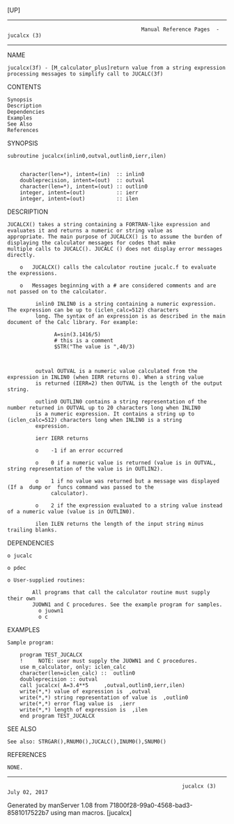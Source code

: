 [UP]

-----------------------------------------------------------------------------------------------------------------------------------
                                               Manual Reference Pages  - jucalcx (3)
-----------------------------------------------------------------------------------------------------------------------------------
                                                                 
NAME

    jucalcx(3f) - [M_calculator_plus]return value from a string expression processing messages to simplify call to JUCALC(3f)

CONTENTS

    Synopsis
    Description
    Dependencies
    Examples
    See Also
    References

SYNOPSIS

    subroutine jucalcx(inlin0,outval,outlin0,ierr,ilen)


        character(len=*), intent=(in)  :: inlin0
        doubleprecision, intent=(out)  :: outval
        character(len=*), intent=(out) :: outlin0
        integer, intent=(out)          :: ierr
        integer, intent=(out)          :: ilen



DESCRIPTION

    JUCALCX() takes a string containing a FORTRAN-like expression and evaluates it and returns a numeric or string value as
    appropriate. The main purpose of JUCALCX() is to assume the burden of displaying the calculator messages for codes that make
    multiple calls to JUCALC(). JUCALC () does not display error messages directly.

        o   JUCALCX() calls the calculator routine jucalc.f to evaluate the expressions.

        o   Messages beginning with a # are considered comments and are not passed on to the calculator.

             inlin0 INLIN0 is a string containing a numeric expression. The expression can be up to (iclen_calc=512) characters
             long. The syntax of an expression is as described in the main document of the Calc library. For example:

                   A=sin(3.1416/5) 
                   # this is a comment 
                   $STR("The value is ",40/3) 



             outval OUTVAL is a numeric value calculated from the expression in INLIN0 (when IERR returns 0). When a string value
             is returned (IERR=2) then OUTVAL is the length of the output string.

             outlin0 OUTLIN0 contains a string representation of the number returned in OUTVAL up to 20 characters long when INLIN0
             is a numeric expression. It contains a string up to (iclen_calc=512) characters long when INLIN0 is a string
             expression.

             ierr IERR returns

             o    -1 if an error occurred

             o    0 if a numeric value is returned (value is in OUTVAL, string representation of the value is in OUTLIN2).

             o    1 if no value was returned but a message was displayed (If a  dump or  funcs command was passed to the
                  calculator).

             o    2 if the expression evaluated to a string value instead of a numeric value (value is in OUTLIN0).

             ilen ILEN returns the length of the input string minus trailing blanks.

DEPENDENCIES

    o jucalc

    o pdec

    o User-supplied routines:

            All programs that call the calculator routine must supply their own
            JUOWN1 and C procedures. See the example program for samples.
              o juown1
              o c

EXAMPLES

    Sample program:

        program TEST_JUCALCX
        !     NOTE: user must supply the JUOWN1 and C procedures.
        use m_calculator, only: iclen_calc
        character(len=iclen_calc) ::  outlin0
        doubleprecision :: outval
        call jucalcx( A=3.4**5     ,outval,outlin0,ierr,ilen)
        write(*,*) value of expression is  ,outval
        write(*,*) string representation of value is  ,outlin0
        write(*,*) error flag value is  ,ierr
        write(*,*) length of expression is  ,ilen
        end program TEST_JUCALCX



SEE ALSO

    See also: STRGAR(),RNUM0(),JUCALC(),INUM0(),SNUM0()

REFERENCES

    NONE.

-----------------------------------------------------------------------------------------------------------------------------------

                                                            jucalcx (3)                                               July 02, 2017

Generated by manServer 1.08 from 71800f28-99a0-4568-bad3-8581017522b7 using man macros.
                                                             [jucalcx]
